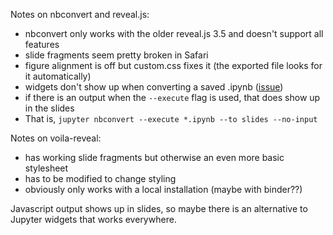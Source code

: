 Notes on nbconvert and reveal.js:

- nbconvert only works with the older reveal.js 3.5 and doesn't support all features
- slide fragments seem pretty broken in Safari
- figure alignment is off but custom.css fixes it (the exported file looks for it automatically)
- widgets don't show up when converting a saved .ipynb ([issue](https://github.com/jupyter/nbconvert/issues/1097))
- if there is an output when the `--execute` flag is used, that does show up in the slides
- That is, `jupyter nbconvert --execute *.ipynb --to slides --no-input`


Notes on voila-reveal:
- has working slide fragments but otherwise an even more basic stylesheet 
- has to be modified to change styling
- obviously only works with a local installation (maybe with binder??)
    

Javascript output shows up in slides, so maybe there is an alternative to Jupyter widgets that works everywhere.